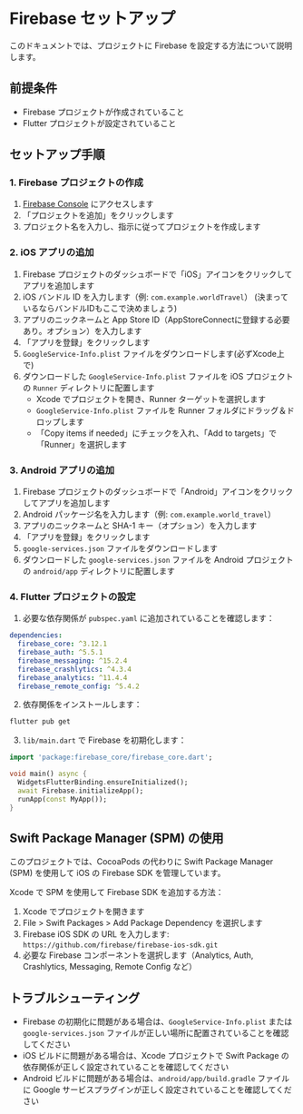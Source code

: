 # Firebase セットアップ

このドキュメントでは、プロジェクトに Firebase を設定する方法について説明します。

## 前提条件

- Firebase プロジェクトが作成されていること
- Flutter プロジェクトが設定されていること

## セットアップ手順

### 1. Firebase プロジェクトの作成

1. [Firebase Console](https://console.firebase.google.com/) にアクセスします
2. 「プロジェクトを追加」をクリックします
3. プロジェクト名を入力し、指示に従ってプロジェクトを作成します

### 2. iOS アプリの追加

1. Firebase プロジェクトのダッシュボードで「iOS」アイコンをクリックしてアプリを追加します
2. iOS バンドル ID を入力します（例: `com.example.worldTravel`） (決まっているならバンドルIDもここで決めましょう)
3. アプリのニックネームと App Store ID（AppStoreConnectに登録する必要あり。オプション）を入力します
4. 「アプリを登録」をクリックします
5. `GoogleService-Info.plist` ファイルをダウンロードします(必ずXcode上で)
6. ダウンロードした `GoogleService-Info.plist` ファイルを iOS プロジェクトの `Runner` ディレクトリに配置します
   - Xcode でプロジェクトを開き、Runner ターゲットを選択します
   - `GoogleService-Info.plist` ファイルを Runner フォルダにドラッグ＆ドロップします
   - 「Copy items if needed」にチェックを入れ、「Add to targets」で「Runner」を選択します

### 3. Android アプリの追加

1. Firebase プロジェクトのダッシュボードで「Android」アイコンをクリックしてアプリを追加します
2. Android パッケージ名を入力します（例: `com.example.world_travel`）
3. アプリのニックネームと SHA-1 キー（オプション）を入力します
4. 「アプリを登録」をクリックします
5. `google-services.json` ファイルをダウンロードします
6. ダウンロードした `google-services.json` ファイルを Android プロジェクトの `android/app` ディレクトリに配置します

### 4. Flutter プロジェクトの設定

1. 必要な依存関係が `pubspec.yaml` に追加されていることを確認します：

```yaml
dependencies:
  firebase_core: ^3.12.1
  firebase_auth: ^5.5.1
  firebase_messaging: ^15.2.4
  firebase_crashlytics: ^4.3.4
  firebase_analytics: ^11.4.4
  firebase_remote_config: ^5.4.2
```

2. 依存関係をインストールします：

```bash
flutter pub get
```

3. `lib/main.dart` で Firebase を初期化します：

```dart
import 'package:firebase_core/firebase_core.dart';

void main() async {
  WidgetsFlutterBinding.ensureInitialized();
  await Firebase.initializeApp();
  runApp(const MyApp());
}
```

## Swift Package Manager (SPM) の使用

このプロジェクトでは、CocoaPods の代わりに Swift Package Manager (SPM) を使用して iOS の Firebase SDK を管理しています。

Xcode で SPM を使用して Firebase SDK を追加する方法：

1. Xcode でプロジェクトを開きます
2. File > Swift Packages > Add Package Dependency を選択します
3. Firebase iOS SDK の URL を入力します: `https://github.com/firebase/firebase-ios-sdk.git`
4. 必要な Firebase コンポーネントを選択します（Analytics, Auth, Crashlytics, Messaging, Remote Config など）

## トラブルシューティング

- Firebase の初期化に問題がある場合は、`GoogleService-Info.plist` または `google-services.json` ファイルが正しい場所に配置されていることを確認してください
- iOS ビルドに問題がある場合は、Xcode プロジェクトで Swift Package の依存関係が正しく設定されていることを確認してください
- Android ビルドに問題がある場合は、`android/app/build.gradle` ファイルに Google サービスプラグインが正しく設定されていることを確認してください
